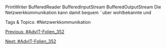 PrintWriter
BuﬀeredReader
BuﬀeredInputStream
BuﬀeredOutputStream
Die Netzwerkkommunikation kann damit bequem ¨uber wohlbekannte und

   Tags & Topics:
   #Netzwerkkommunikation

[Previous: #AdvIT-Folien_352](AdvIT-Folien_352.md)

[Next: #AdvIT-Folien_352](AdvIT-Folien_352.md)